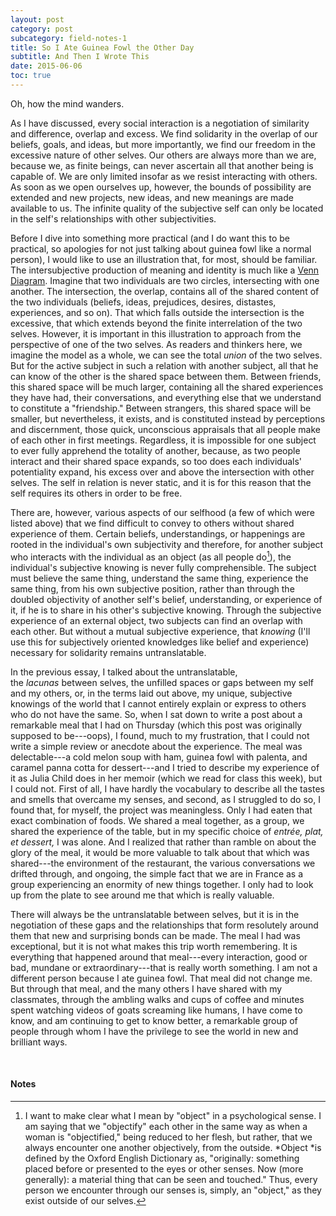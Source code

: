 ```yaml
---
layout: post
category: post
subcategory: field-notes-1
title: So I Ate Guinea Fowl the Other Day
subtitle: And Then I Wrote This
date: 2015-06-06
toc: true
---
```


Oh, how the mind wanders.

As I have discussed, every social interaction is a negotiation of similarity and difference, overlap and excess. We find solidarity in the overlap of our beliefs, goals, and ideas, but more importantly, we find our freedom in the excessive nature of other selves. Our others are always more than we are, because we, as finite beings, can never ascertain all that another being is capable of. We are only limited insofar as we resist interacting with others. As soon as we open ourselves up, however, the bounds of possibility are extended and new projects, new ideas, and new meanings are made available to us. The infinite quality of the subjective self can only be located in the self's relationships with other subjectivities.

Before I dive into something more practical (and I do want this to be practical, so apologies for not just talking about guinea fowl like a normal person), I would like to use an illustration that, for most, should be familiar. The intersubjective production of meaning and identity is much like a [Venn Diagram](https://en.wikipedia.org/wiki/Venn_diagram). Imagine that two individuals are two circles, intersecting with one another. The intersection, the overlap, contains all of the shared content of the two individuals (beliefs, ideas, prejudices, desires, distastes, experiences, and so on). That which falls outside the intersection is the excessive, that which extends beyond the finite interrelation of the two selves. However, it is important in this illustration to approach from the perspective of one of the two selves. As readers and thinkers here, we imagine the model as a whole, we can see the total *union* of the two selves. But for the active subject in such a relation with another subject, all that he can know of the other is the shared space between them. Between friends, this shared space will be much larger, containing all the shared experiences they have had, their conversations, and everything else that we understand to constitute a "friendship." Between strangers, this shared space will be smaller, but nevertheless, it exists, and is constituted instead by perceptions and discernment, those quick, unconscious appraisals that all people make of each other in first meetings. Regardless, it is impossible for one subject to ever fully apprehend the totality of another, because, as two people interact and their shared space expands, so too does each individuals' potentiality expand, his excess over and above the intersection with other selves. The self in relation is never static, and it is for this reason that the self requires its others in order to be free.

There are, however, various aspects of our selfhood (a few of which were listed above) that we find difficult to convey to others without shared experience of them. Certain beliefs, understandings, or happenings are rooted in the individual's own subjectivity and therefore, for another subject who interacts with the individual as an object (as all people do[^1]), the individual's subjective knowing is never fully comprehensible. The subject must believe the same thing, understand the same thing, experience the same thing, from his own subjective position, rather than through the doubled objectivity of another self's belief, understanding, or experience of it, if he is to share in his other's subjective knowing. Through the subjective experience of an external object, two subjects can find an overlap with each other. But without a mutual subjective experience, that *knowing* (I'll use this for subjectively oriented knowledges like belief and experience) necessary for solidarity remains untranslatable.

In the previous essay, I talked about the untranslatable, the *lacunas* between selves, the unfilled spaces or gaps between my self and my others, or, in the terms laid out above, my unique, subjective knowings of the world that I cannot entirely explain or express to others who do not have the same. So, when I sat down to write a post about a remarkable meal that I had on Thursday (which this post was originally supposed to be---oops), I found, much to my frustration, that I could not write a simple review or anecdote about the experience. The meal was delectable---a cold melon soup with ham, guinea fowl with palenta, and caramel panna cotta for dessert---and I tried to describe my experience of it as Julia Child does in her memoir (which we read for class this week), but I could not. First of all, I have hardly the vocabulary to describe all the tastes and smells that overcame my senses, and second, as I struggled to do so, I found that, for myself, the project was meaningless. Only I had eaten that exact combination of foods. We shared a meal together, as a group, we shared the experience of the table, but in my specific choice of *entrée, plat, et dessert,* I was alone. And I realized that rather than ramble on about the glory of the meal, it would be more valuable to talk about that which was shared---the environment of the restaurant, the various conversations we drifted through, and ongoing, the simple fact that we are in France as a group experiencing an enormity of new things together. I only had to look up from the plate to see around me that which is really valuable.

There will always be the untranslatable between selves, but it is in the negotiation of these gaps and the relationships that form resolutely around them that new and surprising bonds can be made. The meal I had was exceptional, but it is not what makes this trip worth remembering. It is everything that happened around that meal---every interaction, good or bad, mundane or extraordinary---that is really worth something. I am not a different person because I ate guinea fowl. That meal did not change me. But through that meal, and the many others I have shared with my classmates, through the ambling walks and cups of coffee and minutes spent watching videos of goats screaming like humans, I have come to know, and am continuing to get to know better, a remarkable group of people through whom I have the privilege to see the world in new and brilliant ways.

<br>

#### Notes

[^1]: I want to make clear what I mean by "object" in a psychological sense. I am saying that we "objectify" each other in the same way as when a woman is "objectified," being reduced to her flesh, but rather, that we always encounter one another objectively, from the outside. *Object *is defined by the Oxford English Dictionary as, "originally: something placed before or presented to the eyes or other senses. Now (more generally): a material thing that can be seen and touched." Thus, every person we encounter through our senses is, simply, an "object," as they exist outside of our selves.
